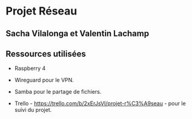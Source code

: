 # Projet Réseau
Sacha Vilalonga et Valentin Lachamp
---

## Ressources utilisées

- Raspberry 4

- Wireguard pour le VPN.
- Samba pour le partage de fichiers.
- Trello - https://trello.com/b/2xErJsVI/projet-r%C3%A9seau - pour le suivi du projet.
